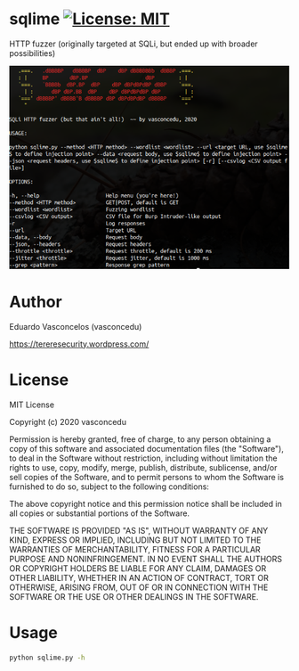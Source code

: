 # sqlime [![License: MIT](https://img.shields.io/badge/License-MIT-yellow.svg)](https://opensource.org/licenses/MIT)
HTTP fuzzer (originally targeted at SQLi, but ended up with broader possibilities)

![sqlime banner](https://github.com/vasconcedu/sqlime/raw/main/banner.png)

# Author
Eduardo Vasconcelos (vasconcedu)

https://tereresecurity.wordpress.com/

# License
MIT License

Copyright (c) 2020 vasconcedu

Permission is hereby granted, free of charge, to any person obtaining a copy
of this software and associated documentation files (the "Software"), to deal
in the Software without restriction, including without limitation the rights
to use, copy, modify, merge, publish, distribute, sublicense, and/or sell
copies of the Software, and to permit persons to whom the Software is
furnished to do so, subject to the following conditions:

The above copyright notice and this permission notice shall be included in all
copies or substantial portions of the Software.

THE SOFTWARE IS PROVIDED "AS IS", WITHOUT WARRANTY OF ANY KIND, EXPRESS OR
IMPLIED, INCLUDING BUT NOT LIMITED TO THE WARRANTIES OF MERCHANTABILITY,
FITNESS FOR A PARTICULAR PURPOSE AND NONINFRINGEMENT. IN NO EVENT SHALL THE
AUTHORS OR COPYRIGHT HOLDERS BE LIABLE FOR ANY CLAIM, DAMAGES OR OTHER
LIABILITY, WHETHER IN AN ACTION OF CONTRACT, TORT OR OTHERWISE, ARISING FROM,
OUT OF OR IN CONNECTION WITH THE SOFTWARE OR THE USE OR OTHER DEALINGS IN THE
SOFTWARE.

# Usage

```bash
python sqlime.py -h
```
